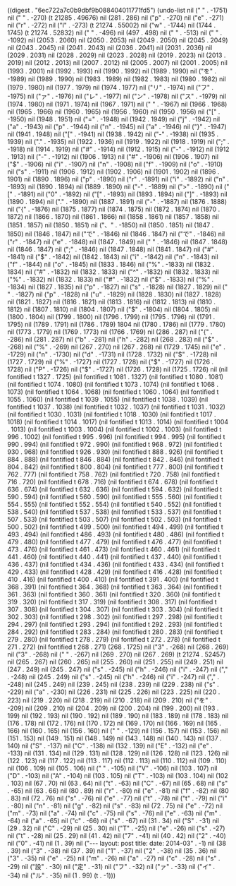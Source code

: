
((digest . "6ec722a7c0b9dbf9b088404011771fd5") (undo-list nil (" " . -1751) nil (" " . -270) (t 21285 . 49676) nil (281 . 286) nil ("p" . -270) nil ("e" . -271) nil ("r" . -272) nil ("l" . -273) (t 21274 . 55002) nil ("w" . -1744) nil (1744 . 1745) (t 21274 . 52832) nil ("
" . -496) nil (497 . 498) nil ("
" . -513) nil ("
" . -1092) nil (2053 . 2060) nil (2050 . 2053) nil (2049 . 2050) nil (2045 . 2049) nil (2043 . 2045) nil (2041 . 2043) nil (2036 . 2041) nil (2031 . 2036) nil (2029 . 2031) nil (2028 . 2029) nil (2023 . 2028) nil (2019 . 2023) nil (2013 . 2019) nil (2012 . 2013) nil (2007 . 2012) nil (2005 . 2007) nil (2001 . 2005) nil (1993 . 2001) nil (1992 . 1993) nil (1990 . 1992) nil (1989 . 1990) nil ("を" . -1989) nil (1989 . 1990) nil (1983 . 1989) nil (1982 . 1983) nil (1980 . 1982) nil (1979 . 1980) nil (1977 . 1979) nil (1974 . 1977) nil ("リ" . -1974) nil ("フ" . -1975) nil ("ァ" . -1976) nil ("レ" . -1977) nil ("ン" . -1978) nil ("ス" . -1979) nil (1974 . 1980) nil (1971 . 1974) nil (1967 . 1971) nil ("
" . -1967) nil (1966 . 1968) nil (1965 . 1966) nil (1960 . 1965) nil (1956 . 1960) nil (1950 . 1956) nil ("[" . -1950) nil (1948 . 1951) nil ("=" . -1948) nil (1942 . 1949) nil ("j" . -1942) nil ("a" . -1943) nil ("p" . -1944) nil ("n" . -1945) nil ("a" . -1946) nil ("}" . -1947) nil (1941 . 1948) nil ("[" . -1941) nil (1938 . 1942) nil ("-" . -1938) nil (1935 . 1939) nil ("." . -1935) nil (1922 . 1936) nil (1919 . 1922) nil (1918 . 1919) nil (";" . -1918) nil (1914 . 1919) nil ("#" . -1914) nil (1912 . 1915) nil ("-" . -1912) nil (1912 . 1913) nil ("-" . -1912) nil (1906 . 1913) nil ("#" . -1906) nil (1906 . 1907) nil ("$" . -1906) nil ("i" . -1907) nil ("n" . -1908) nil ("f" . -1909) nil ("o" . -1910) nil ("s" . -1911) nil (1906 . 1912) nil (1902 . 1906) nil (1901 . 1902) nil (1896 . 1901) nil (1890 . 1896) nil ("p" . -1890) nil ("r" . -1891) nil ("i" . -1892) nil ("n" . -1893) nil (1890 . 1894) nil (1889 . 1890) nil ("-" . -1889) nil (">" . -1890) nil ("[" . -1891) nil ("0" . -1892) nil ("[" . -1893) nil (1893 . 1894) nil ("]" . -1893) nil (1890 . 1894) nil ("." . -1890) nil (1887 . 1891) nil ("-" . -1887) nil (1876 . 1888) nil ("{" . -1876) nil (1875 . 1877) nil (1874 . 1875) nil (1872 . 1874) nil (1870 . 1872) nil (1866 . 1870) nil (1861 . 1866) nil (1858 . 1861) nil (1857 . 1858) nil (1851 . 1857) nil (1850 . 1851) nil ("、" . -1850) nil (1850 . 1851) nil (1847 . 1850) nil (1846 . 1847) nil ("で" . -1846) nil (1846 . 1847) nil ("で" . -1846) nil ("r" . -1847) nil ("e" . -1848) nil (1847 . 1849) nil (" " . -1846) nil (1847 . 1848) nil (1846 . 1847) nil (";" . -1846) nil (1847 . 1848) nil (1841 . 1847) nil ("#" . -1841) nil ("$" . -1842) nil (1842 . 1843) nil ("i" . -1842) nil ("n" . -1843) nil ("f" . -1844) nil ("o" . -1845) nil (1833 . 1846) nil ("%" . -1833) nil (1832 . 1834) nil ("#" . -1832) nil (1832 . 1833) nil ("^" . -1832) nil (1832 . 1833) nil ("%" . -1832) nil (1832 . 1833) nil ("#" . -1832) nil ("$" . -1833) nil ("%" . -1834) nil (1827 . 1835) nil ("p" . -1827) nil ("s" . -1828) nil (1827 . 1829) nil ("
" . -1827) nil ("p" . -1828) nil ("u" . -1829) nil (1828 . 1830) nil (1827 . 1828) nil (1821 . 1827) nil (1816 . 1821) nil (1813 . 1816) nil (1812 . 1813) nil (1810 . 1812) nil (1807 . 1810) nil (1804 . 1807) nil ("$" . -1804) nil (1804 . 1805) nil (1800 . 1804) nil (1799 . 1800) nil (1796 . 1799) nil (1795 . 1796) nil (1791 . 1795) nil (1789 . 1791) nil (1786 . 1789) 1804 nil (1780 . 1786) nil (1779 . 1780) nil (1773 . 1779) nil (1769 . 1773) nil (1766 . 1769) nil (286 . 287) nil ("{" . -286) nil (281 . 287) nil ("b" . -281) nil ("h" . -282) nil (268 . 283) nil ("$" . -268) nil ("%" . -269) nil (267 . 270) nil (267 . 268) nil (1729 . 1745) nil ("e" . -1729) nil ("n" . -1730) nil ("d" . -1731) nil (1728 . 1732) nil ("$" . -1728) nil (1727 . 1729) nil ("%" . -1727) nil (1727 . 1728) nil ("$" . -1727) nil (1726 . 1728) nil ("P" . -1726) nil ("$" . -1727) nil (1726 . 1728) nil (1725 . 1726) nil (nil fontified t 1327 . 1725) (nil fontified t 1081 . 1327) (nil fontified t 1080 . 1081) (nil fontified t 1074 . 1080) (nil fontified t 1073 . 1074) (nil fontified t 1068 . 1073) (nil fontified t 1064 . 1068) (nil fontified t 1060 . 1064) (nil fontified t 1055 . 1060) (nil fontified t 1039 . 1055) (nil fontified t 1038 . 1039) (nil fontified t 1037 . 1038) (nil fontified t 1032 . 1037) (nil fontified t 1031 . 1032) (nil fontified t 1030 . 1031) (nil fontified t 1018 . 1030) (nil fontified t 1017 . 1018) (nil fontified t 1014 . 1017) (nil fontified t 1013 . 1014) (nil fontified t 1004 . 1013) (nil fontified t 1003 . 1004) (nil fontified t 1002 . 1003) (nil fontified t 996 . 1002) (nil fontified t 995 . 996) (nil fontified t 994 . 995) (nil fontified t 990 . 994) (nil fontified t 972 . 990) (nil fontified t 968 . 972) (nil fontified t 930 . 968) (nil fontified t 926 . 930) (nil fontified t 888 . 926) (nil fontified t 884 . 888) (nil fontified t 846 . 884) (nil fontified t 842 . 846) (nil fontified t 804 . 842) (nil fontified t 800 . 804) (nil fontified t 777 . 800) (nil fontified t 762 . 777) (nil fontified t 758 . 762) (nil fontified t 720 . 758) (nil fontified t 716 . 720) (nil fontified t 678 . 716) (nil fontified t 674 . 678) (nil fontified t 636 . 674) (nil fontified t 632 . 636) (nil fontified t 594 . 632) (nil fontified t 590 . 594) (nil fontified t 560 . 590) (nil fontified t 555 . 560) (nil fontified t 554 . 555) (nil fontified t 552 . 554) (nil fontified t 540 . 552) (nil fontified t 538 . 540) (nil fontified t 537 . 538) (nil fontified t 533 . 537) (nil fontified t 507 . 533) (nil fontified t 503 . 507) (nil fontified t 502 . 503) (nil fontified t 500 . 502) (nil fontified t 499 . 500) (nil fontified t 494 . 499) (nil fontified t 493 . 494) (nil fontified t 486 . 493) (nil fontified t 480 . 486) (nil fontified t 479 . 480) (nil fontified t 477 . 479) (nil fontified t 476 . 477) (nil fontified t 473 . 476) (nil fontified t 461 . 473) (nil fontified t 460 . 461) (nil fontified t 441 . 460) (nil fontified t 440 . 441) (nil fontified t 437 . 440) (nil fontified t 436 . 437) (nil fontified t 434 . 436) (nil fontified t 433 . 434) (nil fontified t 429 . 433) (nil fontified t 428 . 429) (nil fontified t 416 . 428) (nil fontified t 410 . 416) (nil fontified t 400 . 410) (nil fontified t 391 . 400) (nil fontified t 368 . 391) (nil fontified t 364 . 368) (nil fontified t 363 . 364) (nil fontified t 361 . 363) (nil fontified t 360 . 361) (nil fontified t 320 . 360) (nil fontified t 319 . 320) (nil fontified t 317 . 319) (nil fontified t 308 . 317) (nil fontified t 307 . 308) (nil fontified t 304 . 307) (nil fontified t 303 . 304) (nil fontified t 302 . 303) (nil fontified t 298 . 302) (nil fontified t 297 . 298) (nil fontified t 294 . 297) (nil fontified t 293 . 294) (nil fontified t 292 . 293) (nil fontified t 284 . 292) (nil fontified t 283 . 284) (nil fontified t 280 . 283) (nil fontified t 279 . 280) (nil fontified t 278 . 279) (nil fontified t 272 . 278) (nil fontified t 271 . 272) (nil fontified t 268 . 271) (268 . 1725) nil ("3" . -268) nil (268 . 269) nil ("3" . -268) nil ("
" . -267) nil (269 . 270) nil (267 . 269) (t 21274 . 52457) nil (265 . 267) nil (260 . 265) nil (255 . 260) nil (251 . 255) nil (249 . 251) nil (247 . 249) nil (245 . 247) nil ("s" . -245) nil ("h" . -246) nil ("i" . -247) nil ("," . -248) nil (245 . 249) nil ("s" . -245) nil ("h" . -246) nil ("i" . -247) nil ("," . -248) nil (245 . 249) nil (239 . 245) nil (238 . 239) nil (229 . 238) nil ("s" . -229) nil ("a" . -230) nil (226 . 231) nil (225 . 226) nil (223 . 225) nil (220 . 223) nil (219 . 220) nil (218 . 219) nil (210 . 218) nil (209 . 210) nil ("を" . -209) nil (209 . 210) nil (204 . 209) nil (200 . 204) nil (199 . 200) nil (193 . 199) nil (192 . 193) nil (190 . 192) nil (189 . 190) nil (183 . 189) nil (178 . 183) nil (176 . 178) nil (172 . 176) nil (170 . 172) nil (169 . 170) nil (166 . 169) nil (165 . 166) nil (160 . 165) nil (156 . 160) nil ("
" . -129) nil (156 . 157) nil (153 . 156) nil (151 . 153) nil (149 . 151) nil (148 . 149) nil (143 . 148) nil (140 . 143) nil (137 . 140) nil ("S" . -137) nil ("C" . -138) nil (132 . 139) nil ("E" . -132) nil ("e" . -133) nil (131 . 134) nil (129 . 131) nil (128 . 129) nil (126 . 128) nil (123 . 126) nil (122 . 123) nil (117 . 122) nil (113 . 117) nil (112 . 113) nil (110 . 112) nil (109 . 110) nil (106 . 109) nil (105 . 106) nil (" " . -105) nil ("V" . -106) nil (103 . 107) nil ("D" . -103) nil ("A" . -104) nil (103 . 105) nil ("T" . -103) nil (103 . 104) nil (102 . 103) nil (67 . 70) nil (63 . 64) nil ("t" . -63) nil ("C" . -67) nil (65 . 68) nil ("s" . -65) nil (63 . 66) nil (80 . 89) nil ("r" . -80) nil ("e" . -81) nil ("f" . -82) nil (80 . 83) nil (72 . 76) nil ("s" . -76) nil ("e" . -77) nil ("t" . -78) nil ("t" . -79) nil ("i" . -80) nil ("n" . -81) nil ("g" . -82) nil ("s" . -83) nil (72 . 75) nil ("e" . -72) nil ("m" . -73) nil ("a" . -74) nil ("c" . -75) nil ("s" . -76) nil ("e" . -63) nil ("m" . -64) nil ("a" . -65) nil ("c" . -66) nil ("s" . -67) nil (31 . 34) nil ("S" . -31) nil (29 . 32) nil ("C" . -29) nil (25 . 30) nil ("T" . -25) nil ("e" . -26) nil ("s" . -27) nil ("t" . -28) nil (25 . 29) nil (41 . 42) nil ("7" . -41) nil (40 . 42) nil ("2" . -40) nil ("0" . -41) nil (1 . 39) nil ("---
layout: post
title: 
date: 2014-03" . -1) nil (38 . 39) nil ("3" . -38) nil (37 . 39) nil ("1" . -37) nil ("2" . -38) nil (35 . 36) nil ("3" . -35) nil ("e" . -25) nil ("m" . -26) nil ("a" . -27) nil ("c" . -28) nil ("s" . -29) nil ("設" . -30) nil ("定" . -31) nil ("フ" . -32) nil ("ァ" . -33) nil ("イ" . -34) nil ("ル" . -35) nil (1 . 99) (t . -1)))
